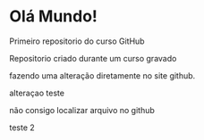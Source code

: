 # Olá Mundo!
 Primeiro repositorio do curso GitHub

 Repositorio criado durante um curso gravado
 
fazendo uma alteração diretamente no site github.

alteraçao teste

não consigo localizar arquivo no github

teste 2